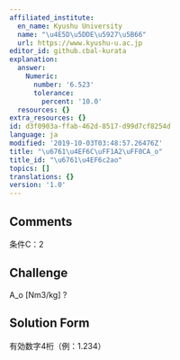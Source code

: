 ```yaml
---
affiliated_institute:
  en_name: Kyushu University
  name: "\u4E5D\u5DDE\u5927\u5B66"
  url: https://www.kyushu-u.ac.jp
editor_id: github.cbal-kurata
explanation:
  answer:
    Numeric:
      number: '6.523'
      tolerance:
        percent: '10.0'
  resources: {}
extra_resources: {}
id: d3f0903a-ffab-462d-8517-d99d7cf8254d
language: ja
modified: '2019-10-03T03:48:57.26476Z'
title: "\u6761\u4EF6C\uFF1A2\uFF0CA_o"
title_id: "\u6761\u4EF6c2ao"
topics: []
translations: {}
version: '1.0'
---
```


## Comments
条件C：2

## Challenge
A_o [Nm3/kg] ?

## Solution Form
有効数字4桁（例：1.234）




